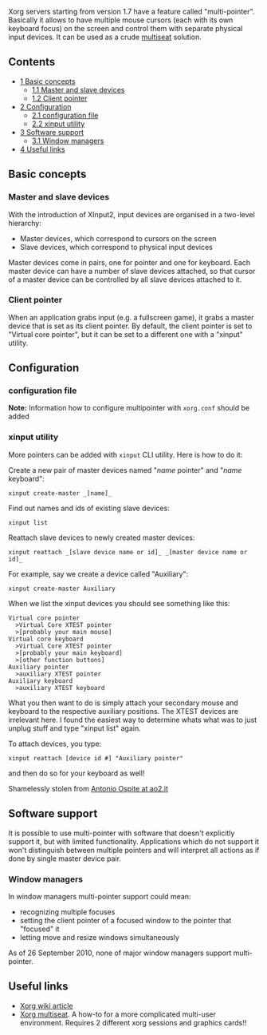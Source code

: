 Xorg servers starting from version 1.7 have a feature called "multi-pointer". Basically it allows to have multiple mouse cursors (each with its own keyboard focus) on the screen and control them with separate physical input devices. It can be used as a crude [multiseat](/index.php/Xorg_multiseat "Xorg multiseat") solution.

## Contents

*   [1 Basic concepts](#Basic_concepts)
    *   [1.1 Master and slave devices](#Master_and_slave_devices)
    *   [1.2 Client pointer](#Client_pointer)
*   [2 Configuration](#Configuration)
    *   [2.1 configuration file](#configuration_file)
    *   [2.2 xinput utility](#xinput_utility)
*   [3 Software support](#Software_support)
    *   [3.1 Window managers](#Window_managers)
*   [4 Useful links](#Useful_links)

## Basic concepts

### Master and slave devices

With the introduction of XInput2, input devices are organised in a two-level hierarchy:

*   Master devices, which correspond to cursors on the screen
*   Slave devices, which correspond to physical input devices

Master devices come in pairs, one for pointer and one for keyboard. Each master device can have a number of slave devices attached, so that cursor of a master device can be controlled by all slave devices attached to it.

### Client pointer

When an application grabs input (e.g. a fullscreen game), it grabs a master device that is set as its client pointer. By default, the client pointer is set to "Virtual core pointer", but it can be set to a different one with a "xinput" utility.

## Configuration

### configuration file

**Note:** Information how to configure multipointer with `xorg.conf` should be added

### xinput utility

More pointers can be added with `xinput` CLI utility. Here is how to do it:

Create a new pair of master devices named "_name_ pointer" and "_name_ keyboard":

```
xinput create-master _[name]_

```

Find out names and ids of existing slave devices:

```
xinput list

```

Reattach slave devices to newly created master devices:

```
xinput reattach _[slave device name or id]_ _[master device name or id]_

```

For example, say we create a device called "Auxiliary":

```
xinput create-master Auxiliary

```

When we list the xinput devices you should see something like this:

```
Virtual core pointer
  >Virtual Core XTEST pointer
  >[probably your main mouse]
Virtual core keyboard
  >Virtual Core XTEST pointer
  >[probably your main keyboard]
  >[other function buttons]
Auxiliary pointer
  >auxiliary XTEST pointer
Auxiliary keyboard
  >auxiliary XTEST keyboard

```

What you then want to do is simply attach your secondary mouse and keyboard to the respective auxiliary positions. The XTEST devices are irrelevant here. I found the easiest way to determine whats what was to just unplug stuff and type "xinput list" again.

To attach devices, you type:

```
xinput reattach [device id #] "Auxiliary pointer"

```

and then do so for your keyboard as well!

Shamelessly stolen from [Antonio Ospite at ao2.it](http://ao2.it/en/blog/2010/01/19/poor-mans-multi-touch-using-multiple-mice-xorg)

## Software support

It is possible to use multi-pointer with software that doesn't explicitly support it, but with limited functionality. Applications which do not support it won't distinguish between multiple pointers and will interpret all actions as if done by single master device pair.

### Window managers

In window managers multi-pointer support could mean:

*   recognizing multiple focuses
*   setting the client pointer of a focused window to the pointer that "focused" it
*   letting move and resize windows simultaneously

As of 26 September 2010, none of major window managers support multi-pointer.

## Useful links

*   [Xorg wiki article](http://www.x.org/wiki/Development/Documentation/MPX)
*   [Xorg multiseat](/index.php/Xorg_multiseat "Xorg multiseat"). A how-to for a more complicated multi-user environment. Requires 2 different xorg sessions and graphics cards!!
